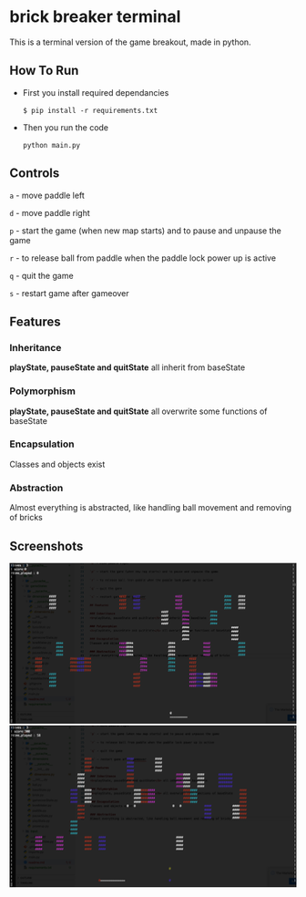 # brick breaker terminal

This is a terminal version of the game breakout, made in python.

## How To Run

- First you install required dependancies
    ```terminal
    $ pip install -r requirements.txt
    ```

- Then you run the code
    ```terminal
    python main.py
    ```

## Controls

`a` - move paddle left

`d` - move paddle right

`p` - start the game (when new map starts) and to pause and unpause the game

`r` - to release ball from paddle when the paddle lock power up is active

`q` - quit the game

`s` - restart game after gameover

## Features

### Inheritance
<b>playState, pauseState and quitState</b> all inherit from baseState

### Polymorphism
<b>playState, pauseState and quitState</b> all overwrite some functions of baseState

### Encapsulation
Classes and objects exist

### Abstraction
Almost everything is abstracted, like handling ball movement and removing of bricks

## Screenshots
![screenshot1](./imgs/s1.png)
![screenshot2](./imgs/s2.png)
